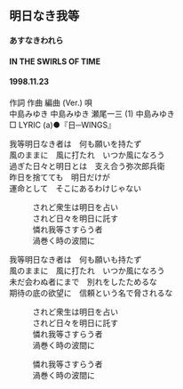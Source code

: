 ## 明日なき我等
#### あすなきわれら
#### IN THE SWIRLS OF TIME
#### 1998.11.23


作詞  作曲  編曲 (Ver.)   唄  
中島みゆき   中島みゆき   瀬尾一三 (1)  中島みゆき  
□ LYRIC (a)●『日─WINGS』  
  
我等明日なき者は　何も願いを持たず  
風のままに　風に打たれ　いつか風になろう  
過ぎた日々と明日とは　支え合う弥次郎兵衛  
昨日を捨てても　明日だけが  
運命として　そこにあるわけじゃない  
  
　　　されど衆生は明日を占い  
　　　されど日々を明日に託す  
　　　憐れ我等さすらう者  
　　　渦巻く時の波間に  
  
我等明日なき者は　何も願いも持たず  
風のままに　風に打たれ　いつか風になろう  
未だ会わぬ者にまで　別れをしたためるな  
期待の底の欲望に　信頼という名で脅されるな  
  
　　　されど衆生は明日を占い  
　　　されど日々を明日に託す  
　　　憐れ我等さすらう者  
　　　渦巻く時の波間に  
  
　　　憐れ我等さすらう者  
　　　渦巻く時の波間に  